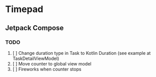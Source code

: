 # Timepad

## Jetpack Compose

### TODO
1. [ ] Change duration type in Task to Kotlin Duration (see example at TaskDetailViewModel)
2. [ ] Move counter to global view model
3. [ ] Fireworks when counter stops
